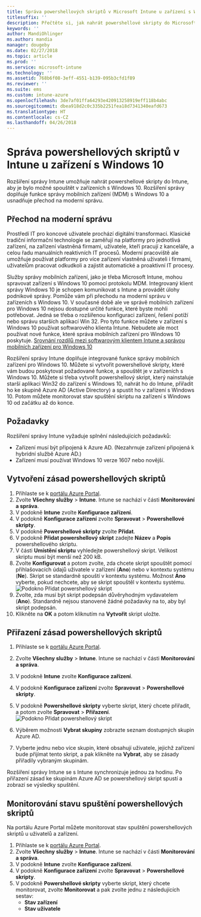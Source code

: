 ```yaml
---
title: Správa powershellových skriptů v Microsoft Intune u zařízení s Windows 10
titlesuffix: ''
description: Přečtěte si, jak nahrát powershellové skripty do Microsoft Intune, aby je bylo možné používat v zařízeních s Windows 10.
keywords: ''
author: MandiOhlinger
ms.author: mandia
manager: dougeby
ms.date: 02/27/2018
ms.topic: article
ms.prod: ''
ms.service: microsoft-intune
ms.technology: ''
ms.assetid: 768b6f08-3eff-4551-b139-095b3cfd1f89
ms.reviewer: ''
ms.suite: ems
ms.custom: intune-azure
ms.openlocfilehash: 3de7af01ffa64293e420913258919eff118b4abc
ms.sourcegitcommit: dbea918d2c0c335b2251fea18d7341340eafd673
ms.translationtype: HT
ms.contentlocale: cs-CZ
ms.lasthandoff: 04/26/2018
---
```

# <a name="manage-powershell-scripts-in-intune-for-windows-10-devices"></a>Správa powershellových skriptů v Intune u zařízení s Windows 10
Rozšíření správy Intune umožňuje nahrát powershellové skripty do Intune, aby je bylo možné spouštět v zařízeních s Windows 10. Rozšíření správy doplňuje funkce správy mobilních zařízení (MDM) s Windows 10 a usnadňuje přechod na moderní správu.

## <a name="moving-to-modern-management"></a>Přechod na moderní správu
Prostředí IT pro koncové uživatele prochází digitální transformací. Klasické tradiční informační technologie se zaměřují na platformy pro jednotlivá zařízení, na zařízení vlastněná firmami, uživatele, kteří pracují z kanceláře, a celou řadu manuálních reaktivních IT procesů. Moderní pracoviště ale umožňuje používat platformy pro více zařízení vlastněná uživateli i firmami, uživatelům pracovat odkudkoli a zajistit automatické a proaktivní IT procesy. 

Služby správy mobilních zařízení, jako je třeba Microsoft Intune, mohou spravovat zařízení s Windows 10 pomocí protokolu MDM. Integrovaný klient správy Windows 10 je schopen komunikovat s Intune a provádět úlohy podnikové správy. Pomůže vám při přechodu na moderní správu v zařízeních s Windows 10. V současné době ale ve správě mobilních zařízení pro Windows 10 nejsou dostupné určité funkce, které byste mohli potřebovat. Jedná se třeba o rozšířenou konfiguraci zařízení, řešení potíží nebo správu starších aplikací Win 32. Pro tyto funkce můžete v zařízení s Windows 10 používat softwarového klienta Intune. Nebudete ale moct používat nové funkce, které správa mobilních zařízení pro Windows 10 poskytuje. [Srovnání rozdílů mezi softwarovým klientem Intune a správou mobilních zařízení pro Windows 10](https://docs.microsoft.com/intune-classic/deploy-use/pc-management-comparison)

Rozšíření správy Intune doplňuje integrované funkce správy mobilních zařízení pro Windows 10. Můžete si vytvořit powershellové skripty, které vám budou poskytovat požadované funkce, a spouštět je v zařízeních s Windows 10. Můžete si třeba vytvořit powershellový skript, který nainstaluje starší aplikaci Win32 do zařízení s Windows 10, nahrát ho do Intune, přiřadit ho ke skupině Azure AD (Active Directory) a spustit ho v zařízení s Windows 10. Potom můžete monitorovat stav spuštění skriptu na zařízení s Windows 10 od začátku až do konce.

## <a name="prerequisites"></a>Požadavky
Rozšíření správy Intune vyžaduje splnění následujících požadavků:
- Zařízení musí být připojená k Azure AD. (Nezahrnuje zařízení připojená k hybridní službě Azure AD.)
- Zařízení musí používat Windows 10 verze 1607 nebo novější.

## <a name="create-a-powershell-script-policy"></a>Vytvoření zásad powershellových skriptů 
1. Přihlaste se k [portálu Azure Portal](https://portal.azure.com).
2. Zvolte **Všechny služby** > **Intune**. Intune se nachází v části **Monitorování a správa**.
3. V podokně **Intune** zvolte **Konfigurace zařízení**.
4. V podokně **Konfigurace zařízení** zvolte **Spravovat** > **Powershellové skripty**.
5. V podokně **Powershellové skripty** zvolte **Přidat**.
6. V podokně **Přidat powershellový skript** zadejte **Název** a **Popis** powershellového skriptu.
7. V části **Umístění skriptu** vyhledejte powershellový skript. Velikost skriptu musí být menší než 200 kB.
8. Zvolte **Konfigurovat** a potom zvolte, zda chcete skript spouštět pomocí přihlašovacích údajů uživatele v zařízení (**Ano**) nebo v kontextu systému (**Ne**). Skript se standardně spouští v kontextu systému. Možnost **Ano** vyberte, pokud nechcete, aby se skript spouštěl v kontextu systému. 
  ![Podokno Přidat powershellový skript](./media/mgmt-extension-add-script.png)
9. Zvolte, zda musí být skript podepsán důvěryhodným vydavatelem (**Ano**). Standardně nejsou stanovené žádné požadavky na to, aby byl skript podepsán. 
10. Klikněte na **OK** a potom kliknutím na **Vytvořit** skript uložte.

## <a name="assign-a-powershell-script-policy"></a>Přiřazení zásad powershellových skriptů
1. Přihlaste se k [portálu Azure Portal](https://portal.azure.com).
2. Zvolte **Všechny služby** > **Intune**. Intune se nachází v části **Monitorování a správa**.
3. V podokně **Intune** zvolte **Konfigurace zařízení**.
4. V podokně **Konfigurace zařízení** zvolte **Spravovat** > **Powershellové skripty**.
5. V podokně **Powershellové skripty** vyberte skript, který chcete přiřadit, a potom zvolte **Spravovat** > **Přiřazení**.
  ![Podokno Přidat powershellový skript](./media/mgmt-extension-assignments.png)
 
6. Výběrem možnosti **Vybrat skupiny** zobrazte seznam dostupných skupin Azure AD. 
7. Vyberte jednu nebo více skupin, které obsahují uživatele, jejichž zařízení bude přijímat tento skript, a pak klikněte na **Vybrat**, aby se zásady přiřadily vybraným skupinám.

Rozšíření správy Intune se s Intune synchronizuje jednou za hodinu. Po přiřazení zásad ke skupinám Azure AD se powershellový skript spustí a zobrazí se výsledky spuštění. 
 
## <a name="monitor-run-status-for-powershell-scripts"></a>Monitorování stavu spuštění powershellových skriptů
Na portálu Azure Portal můžete monitorovat stav spuštění powershellových skriptů u uživatelů a zařízení.
1. Přihlaste se k [portálu Azure Portal](https://portal.azure.com).
2. Zvolte **Všechny služby** > **Intune**. Intune se nachází v části **Monitorování a správa**.
3. V podokně **Intune** zvolte **Konfigurace zařízení**.
4. V podokně **Konfigurace zařízení** zvolte **Spravovat** > **Powershellové skripty**.
5. V podokně **Powershellové skripty** vyberte skript, který chcete monitorovat, zvolte **Monitorovat** a pak zvolte jednu z následujících sestav:
   - **Stav zařízení**
   - **Stav uživatele**
